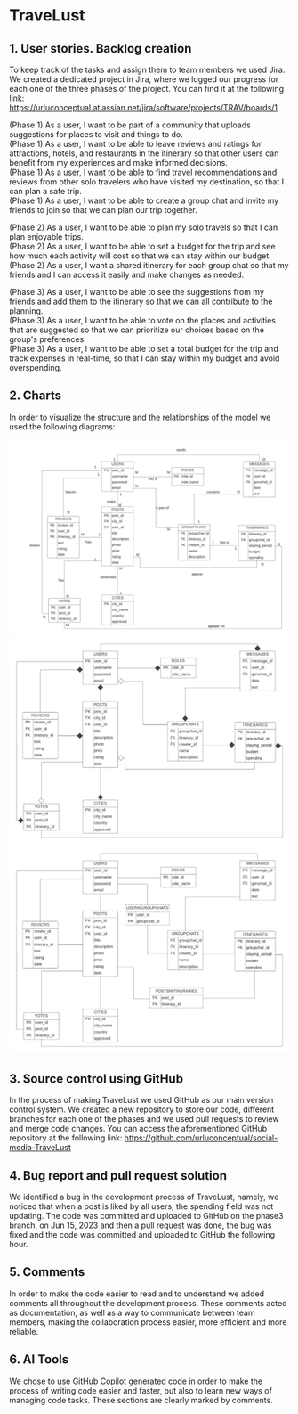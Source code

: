# TraveLust

## 1. User stories. Backlog creation
To keep track of the tasks and assign them to team members we used Jira. We created a dedicated project in Jira, where we logged our progress for each one of the three phases of the project. You can find it at the following link: https://urluconceptual.atlassian.net/jira/software/projects/TRAV/boards/1  

(Phase 1) As a user, I want to be part of a community that uploads suggestions for places to visit and things to do.  
(Phase 1) As a user, I want to be able to leave reviews and ratings for attractions, hotels, and restaurants in the itinerary so that other users can benefit from my experiences and make informed decisions.  
(Phase 1) As a user, I want to be able to find travel recommendations and reviews from other solo travelers who have visited my destination, so that I can plan a safe trip.  
(Phase 1) As a user, I want to be able to create a group chat and invite my friends to join so that we can plan our trip together.  

(Phase 2) As a user, I want to be able to plan my solo travels so that I can plan enjoyable trips.  
(Phase 2) As a user, I want to be able to set a budget for the trip and see how much each activity will cost so that we can stay within our budget.  
(Phase 2) As a user, I want a shared itinerary for each group chat so that my friends and I can access it easily and make changes as needed.  

(Phase 3) As a user, I want to be able to see the suggestions from my friends and add them to the itinerary so that we can all contribute to the planning.  
(Phase 3) As a user, I want to be able to vote on the places and activities that are suggested so that we can prioritize our choices based on the group's preferences.  
(Phase 3) As a user, I want to be able to set a total budget for the trip and track expenses in real-time, so that I can stay within my budget and avoid overspending.  

## 2. Charts
In order to visualize the structure and the relationships of the model we used the following diagrams:

![er](ER_DIAGRAM.jpg)
![uml](UML_DIAGRAM.jpeg)
![conceptual](CONCEPTUAL_DIAGRAM.jpg)

## 3. Source control using GitHub
In the process of making TraveLust we used GitHub as our main version control system. We created a new repository to store our code, different branches for each one of the phases and we used pull requests to review and merge code changes. You can access the aforementioned GitHub repository at the following link: https://github.com/urluconceptual/social-media-TraveLust



## 4. Bug report and pull request solution
We identified a bug in the development process of TraveLust, namely, we noticed that when a post is liked by all users, the spending field was not updating. The code was committed and uploaded to GitHub on the phase3 branch, on Jun 15, 2023 and then a pull request was done, the bug was fixed and the code was committed and uploaded to GitHub the following hour.

## 5. Comments

In order to make the code easier to read and to understand we added comments all throughout the development process. These comments acted as documentation, as well as a way to communicate between team members, making the collaboration process easier, more efficient and more reliable.

## 6. AI Tools

We chose to use GitHub Copilot generated code in order to make the process of writing code easier and faster, but also to learn new ways of managing code tasks. These sections are clearly marked by comments.
